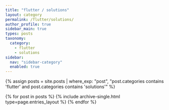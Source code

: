 ```yaml
---
title: "flutter / solutions"
layout: category
permalink: /flutter/solutions/
author_profile: true
sidebar_main: true
types: posts
taxonomy:
  category:
    - flutter
    - solutions
sidebar:
  nav: "sidebar-category"
  enabled: true
---
```


{% assign posts = site.posts | where_exp: "post", "post.categories contains 'flutter' and post.categories contains 'solutions'" %}

{% for post in posts %}
  {% include archive-single.html type=page.entries_layout %}
{% endfor %}